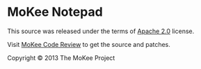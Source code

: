 MoKee Notepad
========================

This source was released under the terms of
[Apache 2.0](http://www.apache.org/licenses/LICENSE-2.0.html) license.

Visit [MoKee Code Review](http://review.mfunz.com/) to get the source and patches.

Copyright © 2013 The MoKee Project
